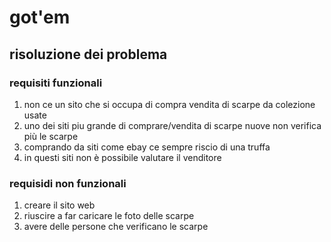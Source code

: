 # got'em
## risoluzione dei problema
### requisiti funzionali 
1.  non ce un sito che si occupa di compra vendita di scarpe da colezione usate
2.  uno dei siti piu grande di comprare/vendita di scarpe nuove non verifica più le scarpe 
3.  comprando da siti come ebay ce sempre riscio di una truffa 
4.  in questi siti non è possibile valutare il venditore 
### requisidi non funzionali 
1. creare il sito web 
2. riuscire a far caricare le foto delle scarpe 
3. avere delle persone che verificano le scarpe
